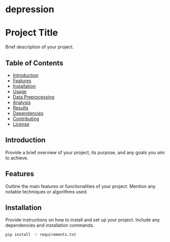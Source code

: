 # depression
# Project Title

Brief description of your project.

## Table of Contents

- [Introduction](#introduction)
- [Features](#features)
- [Installation](#installation)
- [Usage](#usage)
- [Data Preprocessing](#data-preprocessing)
- [Analysis](#analysis)
- [Results](#results)
- [Dependencies](#dependencies)
- [Contributing](#contributing)
- [License](#license)

## Introduction

Provide a brief overview of your project, its purpose, and any goals you aim to achieve.

## Features

Outline the main features or functionalities of your project. Mention any notable techniques or algorithms used.

## Installation

Provide instructions on how to install and set up your project. Include any dependencies and installation commands.

```bash
pip install -r requirements.txt
